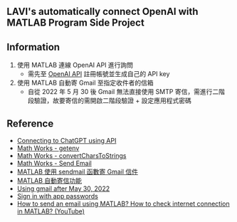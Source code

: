 ## LAVI's automatically connect OpenAI with MATLAB Program Side Project

## Information
1. 使用 MATLAB 連線 OpenAI API 進行詢問
    - 需先至 [OpenAI API](https://platform.openai.com/account/api-keys) 註冊帳號並生成自己的 API key
2. 使用 MATLAB 自動寄 Gmail 至指定收件者的信箱
    - 自從 2022 年 5 月 30 後 Gmail 無法直接使用 SMTP 寄信，需進行二階段驗證，故要寄信的需開啟二階段驗證 + 設定應用程式密碼

## Reference
- [Connecting to ChatGPT using API](https://www.mathworks.com/matlabcentral/answers/1894530-connecting-to-chatgpt-using-api)
- [Math Works - getenv](https://ww2.mathworks.cn/help/matlab/ref/getenv.html)
- [Math Works - convertCharsToStrings](https://www.mathworks.com/help/matlab/ref/convertcharstostrings.html)
- [Math Works - Send Email](https://www.mathworks.com/help/matlab/import_export/sending-email.html)
- [MATLAB 使用 sendmail 函數寄 Gmail 信件](https://collin1027.pixnet.net/blog/post/149597248)
- [MATLAB 自動寄信功能](https://dotblogs.com.tw/shaynling/2017/09/28/151713)
- [Using gmail after May 30, 2022](https://www.mathworks.com/matlabcentral/answers/1672544-using-gmail-after-may-30-2022/?s_tid=ans_lp_feed_leaf)
- [Sign in with app passwords](https://support.google.com/mail/answer/185833?hl=en)
- [How to send an email using MATLAB? How to check internet connection in MATLAB? (YouTube)](https://www.youtube.com/watch?v=wcXu0Ku82Bw)
